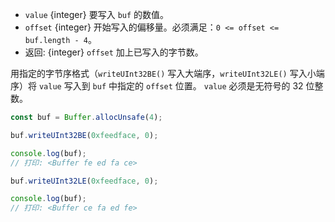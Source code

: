<!-- YAML
added: v0.5.5
changes:
  - version: v10.0.0
    pr-url: https://github.com/nodejs/node/pull/18395
    description: Removed `noAssert` and no implicit coercion of the offset
                 to `uint32` anymore.
-->

* `value` {integer} 要写入 `buf` 的数值。
* `offset` {integer} 开始写入的偏移量。必须满足：`0 <= offset <= buf.length - 4`。
* 返回: {integer} `offset` 加上已写入的字节数。

用指定的字节序格式（`writeUInt32BE()` 写入大端序，`writeUInt32LE()` 写入小端序）将 `value` 写入到 `buf` 中指定的 `offset` 位置。
`value` 必须是无符号的 32 位整数。

```js
const buf = Buffer.allocUnsafe(4);

buf.writeUInt32BE(0xfeedface, 0);

console.log(buf);
// 打印: <Buffer fe ed fa ce>

buf.writeUInt32LE(0xfeedface, 0);

console.log(buf);
// 打印: <Buffer ce fa ed fe>
```

